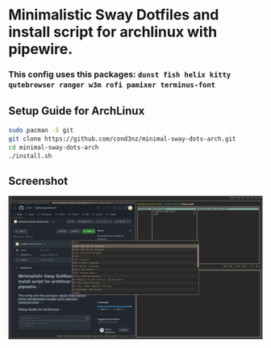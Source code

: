 # Minimalistic Sway Dotfiles and install script for archlinux with pipewire.

### This config uses this packages: ```dunst fish helix kitty qutebrowser ranger w3m rofi pamixer terminus-font```

## Setup Guide for ArchLinux
```sh
sudo pacman -S git
git clone https://github.com/cond3nz/minimal-sway-dots-arch.git
cd minimal-sway-dots-arch
./install.sh
```
## Screenshot
![Alt text](screenshot.png)

